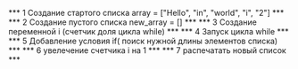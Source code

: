 *** 1 Создание стартого списка array = ["Hello", "in", "world", "i", "2"] ***
*** 2 Создание пустого списка new_array = [] ***
*** 3 Создание переменной i (счетчик доля цикла while) ***
*** 4 Запуск цикла while ***
*** 5 Добавление условия if( поиск нужной длины элементов списка) ***
*** 6 увелечение счетчика i на 1 ***
*** 7 распечатать новый список ***